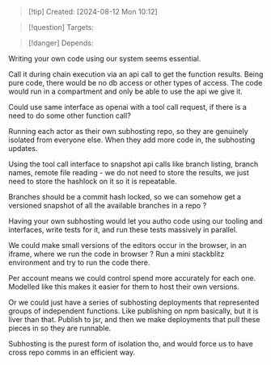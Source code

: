 
>[!tip] Created: [2024-08-12 Mon 10:12]

>[!question] Targets: 

>[!danger] Depends: 

Writing your own code using our system seems essential.

Call it during chain execution via an api call to get the function results.
Being pure code, there would be no db access or other types of access.
The code would run in a compartment and only be able to use the api we give it.

Could use same interface as openai with a tool call request, if there is a need to do some other function call?

Running each actor as their own subhosting repo, so they are genuinely isolated from everyone else.  When they add more code in, the subhosting updates.

Using the tool call interface to snapshot api calls like branch listing, branch names, remote file reading - we do not need to store the results, we just need to store the hashlock on it so it is repeatable.

Branches should be a commit hash locked, so we can somehow get a versioned snapshot of all the available branches in a repo ?

Having your own subhosting would let you autho code using our tooling and interfaces, write tests for it, and run these tests massively in parallel.

We could make small versions of the editors occur in the browser, in an iframe, where we run the code in browser ?
Run a mini stackblitz environment and try to run the code there.

Per account means we could control spend more accurately for each one.
Modelled like this makes it easier for them to host their own versions.

Or we could just have a series of subhosting deployments that represented groups of independent functions.  Like publishing on npm basically, but it is liver than that.
Publish to jsr, and then we make deployments that pull these pieces in so they are runnable.

Subhosting is the purest form of isolation tho, and would force us to have cross repo comms in an efficient way.
